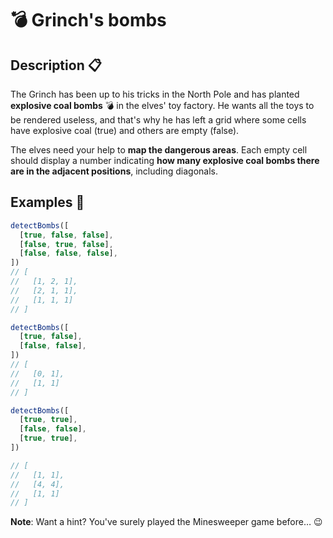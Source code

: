 # 💣 Grinch's bombs

## Description 📋

The Grinch has been up to his tricks in the North Pole and has planted **explosive coal bombs** 💣 in the elves' toy factory. He wants all the toys to be rendered useless, and that's why he has left a grid where some cells have explosive coal (true) and others are empty (false).

The elves need your help to **map the dangerous areas**. Each empty cell should display a number indicating **how many explosive coal bombs there are in the adjacent positions**, including diagonals.

## Examples 📌

```js
detectBombs([
  [true, false, false],
  [false, true, false],
  [false, false, false],
])
// [
//   [1, 2, 1],
//   [2, 1, 1],
//   [1, 1, 1]
// ]

detectBombs([
  [true, false],
  [false, false],
])
// [
//   [0, 1],
//   [1, 1]
// ]

detectBombs([
  [true, true],
  [false, false],
  [true, true],
])

// [
//   [1, 1],
//   [4, 4],
//   [1, 1]
// ]
```

**Note**: Want a hint? You've surely played the Minesweeper game before… 😉
